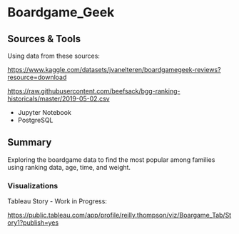 # Boardgame_Geek

## Sources & Tools

Using data from these sources:

https://www.kaggle.com/datasets/jvanelteren/boardgamegeek-reviews?resource=download

https://raw.githubusercontent.com/beefsack/bgg-ranking-historicals/master/2019-05-02.csv

 - Jupyter Notebook
 - PostgreSQL
 
 ## Summary
 
 Exploring the boardgame data to find the most popular among families using ranking data, age, time, and weight.
 
 ### Visualizations 
 
 Tableau Story - Work in Progress:
 
 https://public.tableau.com/app/profile/reilly.thompson/viz/Boargame_Tab/Story1?publish=yes
